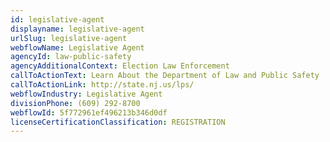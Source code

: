 ```yaml
---
id: legislative-agent
displayname: legislative-agent
urlSlug: legislative-agent
webflowName: Legislative Agent
agencyId: law-public-safety
agencyAdditionalContext: Election Law Enforcement
callToActionText: Learn About the Department of Law and Public Safety
callToActionLink: http://state.nj.us/lps/
webflowIndustry: Legislative Agent
divisionPhone: (609) 292-8700
webflowId: 5f772961ef496213b346d0df
licenseCertificationClassification: REGISTRATION
---
```

